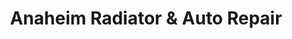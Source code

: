 ---
title: "Anaheim Radiator & Auto Repair"
url: /anaheim/anaheim-radiator-and-auto-repair/
shop: car repair
---